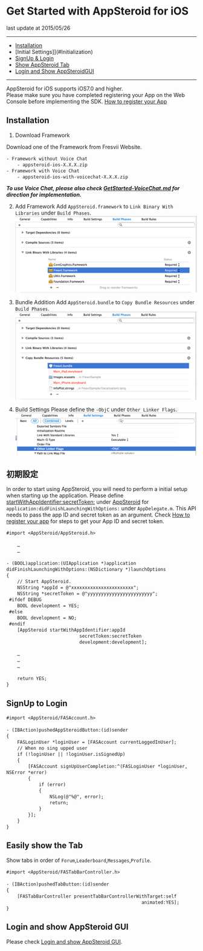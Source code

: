 # Get Started with AppSteroid for iOS 

last update at 2015/05/26

---

- [Installation](#Installation)
- [Initial Settings]](#Initialization)
- [SignUp & Login](#SignUp&Login)
- [Show AppSteroid Tab](#ShowTab)
- [Login and Show AppSteroidGUI](#Login&ShowTab)

---

AppSteroid for iOS supports iOS7.0 and higher.  
Please make sure you have completed registering your App on the Web Console before implementing the SDK. [How to register your App](./2_AppRegistration.md)

## <a name="Installation"> Installation </a>

1. Download Framework

Download one of the Framework from Fresvii Website.

```
- Framework without Voice Chat
	- appsteroid-ios-X.X.X.zip
- Framework with Voice Chat
	- appsteroid-ios-with-voicechat-X.X.X.zip
```
___To use Voice Chat, please also check [GetStarted-VoiceChat.md](GetStarted/GetStarted-VoiceChat.md#HowToUseAPI) for direction for implementation.___


2. Add Framework
Add `AppSteroid.framework` to `Link Binary With Libraries` under `Build Phases`.
![framework](GetStarted/Images/ss_fresvii_01.png "AppSteroid.framework")

3. Bundle Addition
Add `AppSteroid.bundle` to `Copy Bundle Resources` under `Build Phases`.
![bundle](GetStarted/Images/ss_fresvii_02.png "AppSteroid.bundle")

4. Build Settings
Please define the `-ObjC` under `Other Linker Flags`.
![flags](GetStarted/Images/ss_fresvii_03.png "Flags")

## <a name="Initialization"> 初期設定 </a>

In order to start using AppSteroid, you will need to perform a initial setup when starting up the application.
Please define [startWithAppIdentifier:secretToken:](AppSteroidSpec.md#AppSteroid.startWithAppIdentifiersecretToken) under [AppSteroid](AppSteroidSpec.md#AppSteroid) for `application:didFinishLaunchingWithOptions:` under `AppDelegate.m`.
This API needs to pass the app ID and secret token as an argument. Check [How to register your app](./2_AppRegistration.md) for steps to get your App ID and secret token.

```
#import <AppSteroid/AppSteroid.h>

    …
    …

- (BOOL)application:(UIApplication *)application
didFinishLaunchingWithOptions:(NSDictionary *)launchOptions
{
    // Start AppSteroid.
    NSString *appId = @"xxxxxxxxxxxxxxxxxxxxxxx";
    NSString *secretToken = @"yyyyyyyyyyyyyyyyyyyyyyyy";
 #ifdef DEBUG
    BOOL development = YES;
 #else
    BOOL development = NO;
 #endif
    [AppSteroid startWithAppIdentifier:appId
                           secretToken:secretToken
                           development:development];

	…
	…
	…

	return YES;
}
```

## <a name="SignUp&Login"> SignUp to Login </a>

```obj-c
#import <AppSteroid/FASAccount.h>

- (IBAction)pushedAppSteroidButton:(id)sender
{
	FASLoginUser *loginUser = [FASAccount currentLoggedInUser];	
	// When no sing upped user
    if (!loginUser || !loginUser.isSignedUp)
    {
		[FASAccount signUpUserCompletion:^(FASLoginUser *loginUser, NSError *error)
		{
			if (error)
			{
				NSLog(@"%@", error);
				return;
			}
		}];
	}
}
```

## <a name="ShowTab"> Easily show the Tab </a>

Show tabs in order of `Forum`,`Leaderboard`,`Messages`,`Profile`.

```obj-c
#import <AppSteroid/FASTabBarController.h>

- (IBAction)pushedTabButton:(id)sender
{
    [FASTabBarController presentTabBarControllerWithTarget:self
                                                  animated:YES];
}
```

## <a name="Login&ShowTab"> Login and show AppSteroid GUI </a>

Please check [Login and show AppSteroid GUI](./5_UseFresviiGUI.md).